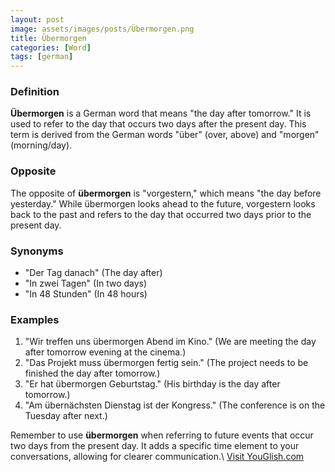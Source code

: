 ```yaml
---
layout: post
image: assets/images/posts/Übermorgen.png
title: Übermorgen
categories: [Word]
tags: [german]
---
```


### Definition

**Übermorgen** is a German word that means "the day after tomorrow." It is used to refer to the day that occurs two days after the present day. This term is derived from the German words "über" (over, above) and "morgen" (morning/day).

### Opposite

The opposite of **übermorgen** is "vorgestern," which means "the day before yesterday." While übermorgen looks ahead to the future, vorgestern looks back to the past and refers to the day that occurred two days prior to the present day.

### Synonyms

- "Der Tag danach" (The day after)
- "In zwei Tagen" (In two days)
- "In 48 Stunden" (In 48 hours)

### Examples

1. "Wir treffen uns übermorgen Abend im Kino." (We are meeting the day after tomorrow evening at the cinema.)
2. "Das Projekt muss übermorgen fertig sein." (The project needs to be finished the day after tomorrow.)
3. "Er hat übermorgen Geburtstag." (His birthday is the day after tomorrow.)
4. "Am übernächsten Dienstag ist der Kongress." (The conference is on the Tuesday after next.)

Remember to use **übermorgen** when referring to future events that occur two days from the present day. It adds a specific time element to your conversations, allowing for clearer communication.\ <a id="yg-widget-0" class="youglish-widget" data-query="Übermorgen" data-lang="german" data-components="8412" data-auto-start="0" data-bkg-color="theme_light" data-title="How%20to%20pronounce%20Übermorgen%20in%20German"  rel="nofollow" href="https://youglish.com">Visit YouGlish.com</a><script async src="https://youglish.com/public/emb/widget.js" charset="utf-8"></script>